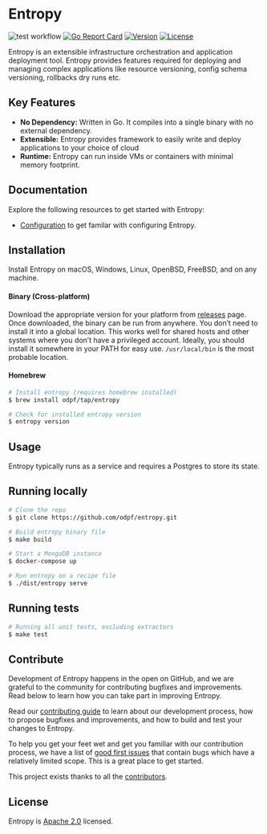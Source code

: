 # Entropy

![test workflow](https://github.com/odpf/entropy/actions/workflows/test.yml/badge.svg)
[![Go Report Card](https://goreportcard.com/badge/github.com/odpf/entropy)](https://goreportcard.com/report/github.com/odpf/entropy)
[![Version](https://img.shields.io/github/v/release/odpf/entropy?logo=semantic-release)](Version)
[![License](https://img.shields.io/badge/License-Apache%202.0-blue.svg?logo=apache)](LICENSE)

Entropy is an extensible infrastructure orchestration and application deployment tool. Entropy provides features
required for deploying and managing complex applications like resource versioning, config schema versioning, rollbacks
dry runs etc.

## Key Features

- **No Dependency:** Written in Go. It compiles into a single binary with no external dependency.
- **Extensible:** Entropy provides framework to easily write and deploy applications to your choice of cloud
- **Runtime:** Entropy can run inside VMs or containers with minimal memory footprint.

## Documentation

Explore the following resources to get started with Entropy:

- [Configuration](./docs/reference/configuration.md) to get familar with configuring Entropy.

## Installation

Install Entropy on macOS, Windows, Linux, OpenBSD, FreeBSD, and on any machine.

#### Binary (Cross-platform)

Download the appropriate version for your platform from [releases](https://github.com/odpf/entropy/releases) page. Once
downloaded, the binary can be run from anywhere. You don’t need to install it into a global location. This works well
for shared hosts and other systems where you don’t have a privileged account. Ideally, you should install it somewhere
in your PATH for easy use. `/usr/local/bin` is the most probable location.

#### Homebrew

```sh
# Install entropy (requires homebrew installed)
$ brew install odpf/tap/entropy

# Check for installed entropy version
$ entropy version
```

## Usage

Entropy typically runs as a service and requires a Postgres to store its state.

## Running locally

```sh
# Clone the repo
$ git clone https://github.com/odpf/entropy.git

# Build entropy binary file
$ make build

# Start a MongoDB instance
$ docker-compose up

# Run entropy on a recipe file
$ ./dist/entropy serve

```

## Running tests

```sh
# Running all unit tests, excluding extractors
$ make test
```

## Contribute

Development of Entropy happens in the open on GitHub, and we are grateful to the community for contributing bugfixes and
improvements. Read below to learn how you can take part in improving Entropy.

Read our [contributing guide](https://odpf.github.io/entropy/docs/contribute/contributing) to learn about our
development process, how to propose bugfixes and improvements, and how to build and test your changes to Entropy.

To help you get your feet wet and get you familiar with our contribution process, we have a list
of [good first issues](https://github.com/odpf/entropy/labels/good%20first%20issue) that contain bugs which have a
relatively limited scope. This is a great place to get started.

This project exists thanks to all the [contributors](https://github.com/odpf/entropy/graphs/contributors).

## License

Entropy is [Apache 2.0](LICENSE) licensed.
